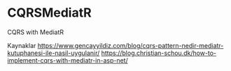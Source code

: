 # CQRSMediatR
 CQRS with MediatR

Kaynaklar
https://www.gencayyildiz.com/blog/cqrs-pattern-nedir-mediatr-kutuphanesi-ile-nasil-uygulanir/
https://blog.christian-schou.dk/how-to-implement-cqrs-with-mediatr-in-asp-net/

